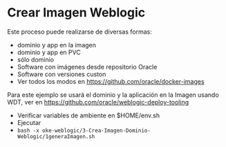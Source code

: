 # Crear Imagen Weblogic

Este proceso puede realizarse de diversas formas:
- dominio y app en la imagen
- dominio y app en PVC
- sólo dominio
- Software con imágenes desde repositorio Oracle
- Software con versiones custon
- Ver todos los modos en https://github.com/oracle/docker-images

Para este ejemplo se usará el dominio y la aplicación en la Imagen usando WDT, ver en https://github.com/oracle/weblogic-deploy-tooling

- Verificar variables de ambiente en $HOME/env.sh
- Ejecutar
- `bash -x oke-weblogic/3-Crea-Imagen-Dominio-Weblogic/1generaImagen.sh`
